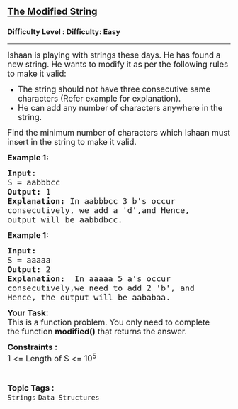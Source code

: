 <h2><a href="https://www.geeksforgeeks.org/problems/the-modified-string-1587115621/1?page=6&difficulty=Easy&status=unsolved&sortBy=submissions">The Modified String</a></h2><h3>Difficulty Level : Difficulty: Easy</h3><hr><div class="problems_problem_content__Xm_eO"><p><span style="font-size: 18px;">Ishaan is playing with strings these days. He has found a new string. He wants to modify it as per the following rules to make it valid:</span></p>
<ul>
<li><span style="font-size: 18px;">The string should not have three consecutive same characters (Refer example for explanation).</span></li>
<li><span style="font-size: 18px;">He can add any number of characters anywhere in the string.&nbsp;</span></li>
</ul>
<p><span style="font-size: 18px;">Find the minimum number of characters which Ishaan must insert in the string to make it valid.</span></p>
<p><span style="font-size: 18px;"><strong>Example 1:</strong></span></p>
<pre><span style="font-size: 18px;"><strong>Input:
</strong>S = aabbbcc
<strong>Output: </strong>1<strong>
Explanation: </strong>In&nbsp;aabbbcc 3 b's occur
consecutively, we add a 'd',and Hence,
output will be aabbdbcc.</span>
</pre>
<p><span style="font-size: 18px;"><strong>Example 1:</strong></span></p>
<pre><span style="font-size: 18px;"><strong>Input:
</strong>S = aaaaa
<strong>Output: </strong>2<strong>
Explanation: </strong>&nbsp;In aaaaa 5 a's occur
consecutively,we need to add 2 'b', and
Hence, the output will be aababaa.</span></pre>
<p><span style="font-size: 18px;"><strong>Your Task:</strong><br>This is a function problem. You only need to complete the&nbsp;function <strong>modified()</strong>&nbsp;that&nbsp;returns&nbsp;the&nbsp;answer.</span></p>
<p><span style="font-size: 18px;"><strong>Constraints :&nbsp;</strong><br>1 &lt;= Length of S &lt;= 10<sup>5</sup></span></p></div><br><p><span style=font-size:18px><strong>Topic Tags : </strong><br><code>Strings</code>&nbsp;<code>Data Structures</code>&nbsp;